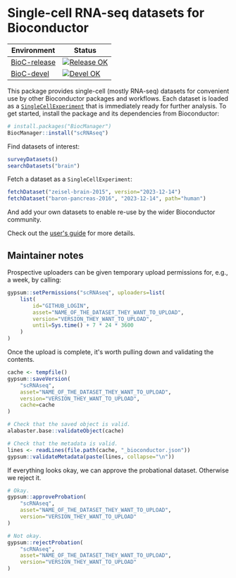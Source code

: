 # Single-cell RNA-seq datasets for Bioconductor

|Environment|Status|
|---|---|
|[BioC-release](https://bioconductor.org/packages/release/data/experiment/html/scRNAseq.html)|[![Release OK](https://bioconductor.org/shields/build/release/data-experiment/scRNAseq.svg)](http://bioconductor.org/checkResults/release/data-experiment-LATEST/scRNAseq/)|
|[BioC-devel](https://bioconductor.org/packages/devel/data/experiment/html/scRNAseq.html)|[![Devel OK](https://bioconductor.org/shields/build/devel/data-experiment/scRNAseq.svg)](http://bioconductor.org/checkResults/devel/data-experiment-LATEST/scRNAseq/)|

This package provides single-cell (mostly RNA-seq) datasets for convenient use by other Bioconductor packages and workflows.
Each dataset is loaded as a [`SingleCellExperiment`](https://bioconductor.org/packages/SingleCellExperiment) that is immediately ready for further analysis.
To get started, install the package and its dependencies from Bioconductor:

```r
# install.packages("BiocManager")
BiocManager::install("scRNAseq")
```

Find datasets of interest:

```r
surveyDatasets()
searchDatasets("brain")
```

Fetch a dataset as a `SingleCellExperiment`:

```r
fetchDataset("zeisel-brain-2015", version="2023-12-14")
fetchDataset("baron-pancreas-2016", "2023-12-14", path="human")
```

And add your own datasets to enable re-use by the wider Bioconductor community.

Check out the [user's guide](https://bioconductor.org/packages/release/data/experiment/vignettes/scRNAseq/inst/doc/scRNAseq.html) for more details.

## Maintainer notes

Prospective uploaders can be given temporary upload permissions for, e.g., a week, by calling:

```r
gypsum::setPermissions("scRNAseq", uploaders=list(
    list(
        id="GITHUB_LOGIN", 
        asset="NAME_OF_THE_DATASET_THEY_WANT_TO_UPLOAD",
        version="VERSION_THEY_WANT_TO_UPLOAD",
        until=Sys.time() + 7 * 24 * 3600
    )
)
```

Once the upload is complete, it's worth pulling down and validating the contents.

```r
cache <- tempfile()
gypsum::saveVersion(
    "scRNAseq", 
    asset="NAME_OF_THE_DATASET_THEY_WANT_TO_UPLOAD",
    version="VERSION_THEY_WANT_TO_UPLOAD",
    cache=cache
)

# Check that the saved object is valid.
alabaster.base::validateObject(cache)

# Check that the metadata is valid.
lines <- readLines(file.path(cache, "_bioconductor.json"))
gypsum::validateMetadata(paste(lines, collapse="\n"))
```

If everything looks okay, we can approve the probational dataset.
Otherwise we reject it.

```r
# Okay.
gypsum::approveProbation(
    "scRNAseq", 
    asset="NAME_OF_THE_DATASET_THEY_WANT_TO_UPLOAD",
    version="VERSION_THEY_WANT_TO_UPLOAD"
)

# Not okay.
gypsum::rejectProbation(
    "scRNAseq", 
    asset="NAME_OF_THE_DATASET_THEY_WANT_TO_UPLOAD",
    version="VERSION_THEY_WANT_TO_UPLOAD"
)
```
